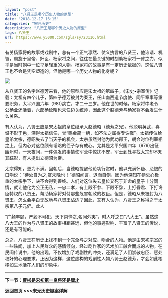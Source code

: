 ```yaml
---
layout: "post"
title: "八贤王是哪个历史人物的原型"
date: "2018-12-17 16:15"
categories: "宋元历史"
description: "八贤王是哪个历史人物的原型"
tags: 八贤王
url: https://www.y5000.com/zgls/sy/23116.html
---
```






有关杨家将的故事或戏剧中，总有一个正气凛然、仗义执言的八贤王，他诙谐、机智，周旋于皇帝、奸臣、杨家将之间，往往在最关键的时刻助杨家将一臂之力，似乎是当时朝中一位举足轻重的人物。杨家将的故事是有一定历史依据的，这位八贤王也不会是凭空塑造的，但他是哪一个历史人物的化身呢？

![](https://img.y5000.com/uploads/allimg/170628/8-1F62Q01FQ37.jpg)

从八贤王的名字赵德芳来看，他的原型应是宋太祖的第四子。《宋史•宗室传》记载：太祖有四个儿子，第四子德芳被封为秦王，任山南西道节度使、同平章事等重要职务，太平兴国六年（981)病亡，才二十三岁。他在世的时候，杨家将中老令公杨业还活着，六郎杨延昭也未任边关统帅，因此这个赵德芳与杨家将不会发生什么关系。

有人认为，八贤王应是宋太祖的皇位继承人赵德昭（德芳之兄)。他聪明英武，喜愠不形于色，深得太祖信任，曾“赐金简一柄，如不法之属得专诛戮”。太祖传位给皇弟太宗，德昭失去了当天子的机会，太宗虽然封他为武功郡王，朝会时位列宰相之上，但内心对这位颇有韬略的侄子存有戒心。尤其是太平兴国四年（979)出征幽州时，一天夜间，一件偶发的事情使军营中惊扰不安，军士到处寻找太宗却不知其踪影，有人提出立德昭为帝。

太宗得知，更为不满。回朝后，当德昭提醒他论功行赏时，他以充满怀疑、忌恨的口吻说：“待汝自为之,赏未晚也！”德昭闻言，退而自刎，因为他深知在猜忌心极重的太宗手下，决不会得到善终。人们对这位失去皇位又死于非命的皇子十分同情，就让他化为公正无私，一忠二孝，有上殿不参、下殿不辞，上打昏君、下打谗臣特权的八贤王，帮助杨家将对付那些危害朝政的权臣。但是，德昭从未被封为八贤王，怎么会平白无故地与八贤王沾边？因此，又有人认为，八贤王之称得之于太宗第八子元俨。此人

“广颡丰颐，严毅不可犯，天下崇惮之,名闻外夷”，时人呼之曰“八大王”。虽然这八大王的作为与八贤王的故事相距甚远，但他的事迹影响、丰富了八贤王的传说，还是有可能的。

总之，八贤王在历史上找不到一个完全与之对应、吻合的人物。他是由宋初宗室的一些轶闻，加上人民群众的感情倾向，经过剧作家的艺术加工融合而成的人物。在民间传说中，他的出现，不仅增加了戏剧性的冲突，还满足了人们崇敬忠臣、惩处权奸的心理要求。正因为这样，这位虚构的戏剧性人物八贤王赵德芳，才会如此栩栩如生地活在人们的印象中。

* * *

**下一节：[曹彬是宋初第一良将还是庸才](https://www.y5000.com/zgls/sy/23117.html)**

**返回首页 >>>[宋元历史疑案详解](https://www.y5000.com/zgls/sy/23199.html)**
